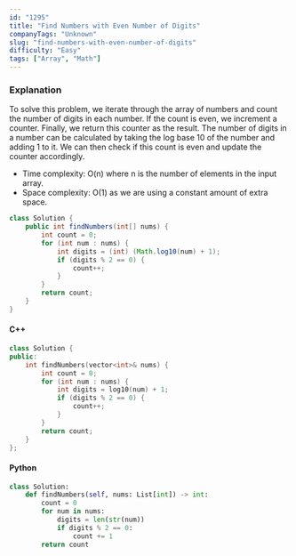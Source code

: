 ```yaml
---
id: "1295"
title: "Find Numbers with Even Number of Digits"
companyTags: "Unknown"
slug: "find-numbers-with-even-number-of-digits"
difficulty: "Easy"
tags: ["Array", "Math"]
---
```


### Explanation
To solve this problem, we iterate through the array of numbers and count the number of digits in each number. If the count is even, we increment a counter. Finally, we return this counter as the result. The number of digits in a number can be calculated by taking the log base 10 of the number and adding 1 to it. We can then check if this count is even and update the counter accordingly.

- Time complexity: O(n) where n is the number of elements in the input array.
- Space complexity: O(1) as we are using a constant amount of extra space.

```java
class Solution {
    public int findNumbers(int[] nums) {
        int count = 0;
        for (int num : nums) {
            int digits = (int) (Math.log10(num) + 1);
            if (digits % 2 == 0) {
                count++;
            }
        }
        return count;
    }
}
```

#### C++
```cpp
class Solution {
public:
    int findNumbers(vector<int>& nums) {
        int count = 0;
        for (int num : nums) {
            int digits = log10(num) + 1;
            if (digits % 2 == 0) {
                count++;
            }
        }
        return count;
    }
};
```

#### Python
```python
class Solution:
    def findNumbers(self, nums: List[int]) -> int:
        count = 0
        for num in nums:
            digits = len(str(num))
            if digits % 2 == 0:
                count += 1
        return count
```